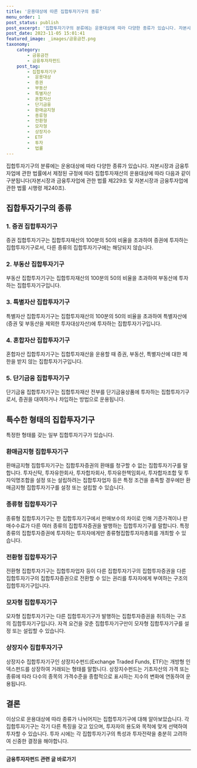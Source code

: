 ```yaml
---
title: '운용대상에 따른 집합투자기구의 종류'
menu_order: 1
post_status: publish
post_excerpt: '집합투자기구의 분류에는 운용대상에 따라 다양한 종류가 있습니다. 자본시장과 금융투자업에 관한 법률에서 제정된 규정에 따라 집합투자재산의 운용대상에 따라 다음과 같이 구분됩니다 자본시장과 금융투자업에 관한 법률 제229조 및 자본시장과 금융투자업에 관한 법률 시행령 제240조 .'
post_date: 2023-11-05 15:01:41
featured_image: _images/금융금전.png
taxonomy:
    category:
        - 금융금전
        - 금융투자자펀드
    post_tag:
        - 집합투자기구
        -  운용대상
        -  증권
        -  부동산
        -  특별자산
        -  혼합자산
        -  단기금융
        -  환매금지형
        -  종류형
        -  전환형
        -  모자형
        -  상장지수
        -  ETF
        -  투자
        -  법률
---
```



집합투자기구의 분류에는 운용대상에 따라 다양한 종류가 있습니다. 자본시장과 금융투자업에 관한 법률에서 제정된 규정에 따라 집합투자재산의 운용대상에 따라 다음과 같이 구분됩니다(자본시장과 금융투자업에 관한 법률 제229조 및 자본시장과 금융투자업에 관한 법률 시행령 제240조).

## 집합투자기구의 종류

### 1. 증권 집합투자기구

증권 집합투자기구는 집합투자재산의 100분의 50의 비율을 초과하여 증권에 투자하는 집합투자기구로서, 다른 종류의 집합투자기구에는 해당되지 않습니다.

### 2. 부동산 집합투자기구

부동산 집합투자기구는 집합투자재산의 100분의 50의 비율을 초과하여 부동산에 투자하는 집합투자기구입니다.

### 3. 특별자산 집합투자기구

특별자산 집합투자기구는 집합투자재산의 100분의 50의 비율을 초과하여 특별자산에(증권 및 부동산을 제외한 투자대상자산)에 투자하는 집합투자기구입니다.

### 4. 혼합자산 집합투자기구

혼합자산 집합투자기구는 집합투자재산을 운용할 때 증권, 부동산, 특별자산에 대한 제한을 받지 않는 집합투자기구입니다.

### 5. 단기금융 집합투자기구

단기금융 집합투자기구는 집합투자재산 전부를 단기금융상품에 투자하는 집합투자기구로서, 증권을 대여하거나 차입하는 방법으로 운용됩니다.

## 특수한 형태의 집합투자기구

특정한 형태를 갖는 일부 집합투자기구가 있습니다. 

### 환매금지형 집합투자기구

환매금지형 집합투자기구는 집합투자증권의 환매를 청구할 수 없는 집합투자기구를 말합니다. 투자신탁, 투자유한회사, 투자합자회사, 투자유한책임회사, 투자합자조합 및 투자익명조합을 설정 또는 설립하려는 집합투자업자 등은 특정 조건을 충족할 경우에만 환매금지형 집합투자기구를 설정 또는 설립할 수 있습니다. 

### 종류형 집합투자기구

종류형 집합투자기구는 한 집합투자기구에서 판매보수의 차이로 인해 기준가격이나 판매수수료가 다른 여러 종류의 집합투자증권을 발행하는 집합투자기구를 말합니다. 특정 종류의 집합투자증권에 투자하는 투자자에게만 종류형집합투자자총회를 개최할 수 있습니다.

### 전환형 집합투자기구

전환형 집합투자기구는 집합투자업자 등이 다른 집합투자기구의 집합투자증권을 다른 집합투자기구의 집합투자증권으로 전환할 수 있는 권리를 투자자에게 부여하는 구조의 집합투자기구입니다.

### 모자형 집합투자기구

모자형 집합투자기구는 다른 집합투자기구가 발행하는 집합투자증권을 취득하는 구조의 집합투자기구입니다. 자격 요건을 갖춘 집합투자기구만이 모자형 집합투자기구를 설정 또는 설립할 수 있습니다.

### 상장지수 집합투자기구

상장지수 집합투자기구인 상장지수펀드(Exchange Traded Funds, ETF)는 개방형 인덱스펀드를 상장하여 거래되는 형태를 말합니다. 상장지수펀드는 기초자산의 가격 또는 종류에 따라 다수의 종목의 가격수준을 종합적으로 표시하는 지수의 변화에 연동하여 운용됩니다. 

## 결론

이상으로 운용대상에 따라 종류가 나뉘어지는 집합투자기구에 대해 알아보았습니다. 각 집합투자기구는 각기 다른 특징을 갖고 있으며, 투자자의 용도와 목적에 맞게 선택하여 투자할 수 있습니다. 투자 시에는 각 집합투자기구의 특성과 투자전략을 충분히 고려하여 신중한 결정을 해야합니다.
<!-- wp:separator -->
<hr class="wp-block-separator has-alpha-channel-opacity"/>
<!-- /wp:separator -->

<!-- wp:group {"backgroundColor":"base","layout":{"type":"constrained"}} -->
<div class="wp-block-group has-base-background-color has-background"><!-- wp:paragraph {"align":"center","fontSize":"medium"} -->
<p class="has-text-align-center has-large-font-size"><strong>금융투자자펀드 관련 글 바로가기</strong></p>
<!-- /wp:paragraph -->


<!-- wp:latest-posts
{"categories":[{"id":13443,"count":19,"description":"","link":"https://uknowlaw.com/category/%ea%b8%88%ec%9c%b5%ed%88%ac%ec%9e%90%ec%9e%90%ed%8e%80%eb%93%9c/","name":"금융투자자펀드","slug":"금융투자자펀드","taxonomy":"category","parent":0,"meta":[],"_links":{"self":[{"href":"https://uknowlaw.com/wp-json/wp/v2/categories/13443"}],"collection":[{"href":"https://uknowlaw.com/wp-json/wp/v2/categories"}],"about":[{"href":"https://uknowlaw.com/wp-json/wp/v2/taxonomies/category"}],"wp:post_type":[{"href":"https://uknowlaw.com/wp-json/wp/v2/posts?categories=13443"}],"curies":[{"name":"wp","href":"https://api.w.org/{rel}","templated":true}]}}],"postsToShow":100,"excerptLength":28,"postLayout":"grid","columns":2,"featuredImageAlign":"left","featuredImageSizeSlug":"large","fontSize":"small"} /--></div>
<!-- /wp:group -->